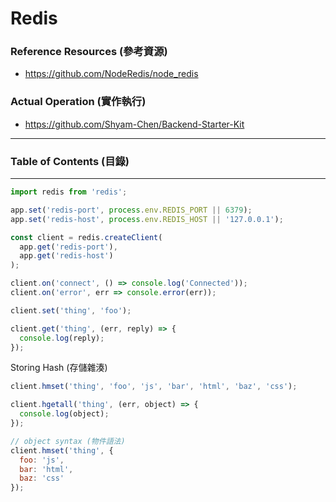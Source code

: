 # Redis

### Reference Resources (參考資源)

* https://github.com/NodeRedis/node_redis

### Actual Operation (實作執行)

* https://github.com/Shyam-Chen/Backend-Starter-Kit

***

### Table of Contents (目錄)

***

```js
import redis from 'redis';

app.set('redis-port', process.env.REDIS_PORT || 6379);
app.set('redis-host', process.env.REDIS_HOST || '127.0.0.1');

const client = redis.createClient(
  app.get('redis-port'),
  app.get('redis-host')
);

client.on('connect', () => console.log('Connected'));
client.on('error', err => console.error(err));
```

```js
client.set('thing', 'foo');

client.get('thing', (err, reply) => {
  console.log(reply);
});
```

Storing Hash (存儲雜湊)

```js
client.hmset('thing', 'foo', 'js', 'bar', 'html', 'baz', 'css');

client.hgetall('thing', (err, object) => {
  console.log(object);
});

// object syntax (物件語法)
client.hmset('thing', {
  foo: 'js',
  bar: 'html',
  baz: 'css'
});
```
